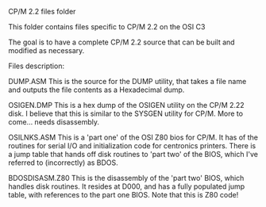 CP/M 2.2 files folder

This folder contains files specific to CP/M 2.2 on the OSI C3

The goal is to have a complete CP/M 2.2 source that can be built
and modified as necessary.

Files description:

DUMP.ASM
	This is the source for the DUMP utility, that takes a file name
	and outputs the file contents as a Hexadecimal dump.
	
OSIGEN.DMP
	This is a hex dump of the OSIGEN utility on the CP/M 2.22 disk.
	I believe that this is similar to the SYSGEN utility for CP/M.
	More to come... needs disassembly.
	
OSILNKS.ASM
	This is a 'part one' of the OSI Z80 bios for CP/M.  It has
	of the routines for serial I/O and initialization code for 
	centronics printers.  There is a jump table that hands off
	disk routines to 'part two' of the BIOS, which I've referred
	to (incorrectly) as BDOS.
	
BDOSDISASM.Z80
        This is the disassembly of the 'part two' BIOS, which handles
	disk routines.  It resides at D000, and has a fully populated
	jump table, with references to the part one BIOS.  Note that this
	is Z80 code!

